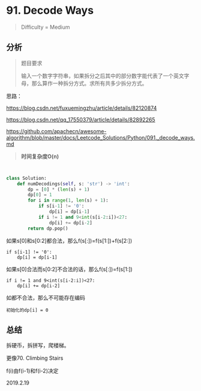 # 91. Decode Ways
> Difficulty = Medium

## 分析

> 题目要求
> 
> 输入一个数字字符串，如果拆分之后其中的部分数字能代表了一个英文字母，那么算作一种拆分方式。求所有共多少拆分方式。

思路：

https://blog.csdn.net/fuxuemingzhu/article/details/82120874

https://blog.csdn.net/qq_17550379/article/details/82892265

https://github.com/apachecn/awesome-algorithm/blob/master/docs/Leetcode_Solutions/Python/091._decode_ways.md

> **时间复杂度O(n)**

```python


class Solution:
    def numDecodings(self, s: 'str') -> 'int':
        dp = [0] * (len(s) + 1)
        dp[0] = 1
        for i in range(1, len(s) + 1):
            if s[i-1] != '0':
                dp[i] = dp[i-1]
            if i != 1 and 9<int(s[i-2:i])<27:
                dp[i] += dp[i-2]
        return dp.pop()
```

如果s[0]和s[0:2]都合法，那么f(s[:])=f(s[1:])+f(s[2:])
```
if s[i-1] != '0':
    dp[i] = dp[i-1]
```
如果s[0]合法而s[0:2]不合法的话，那么f(s[:])=f(s[1:])
```
if i != 1 and 9<int(s[i-2:i])<27:
    dp[i] += dp[i-2]
```
如都不合法，那么不可能存在编码
```
初始化的dp[i] = 0
```


## 总结

拆硬币，拆拼写，爬楼梯。

更像70. Climbing Stairs

f(i)由f(i-1)和f(i-2)决定

2019.2.19